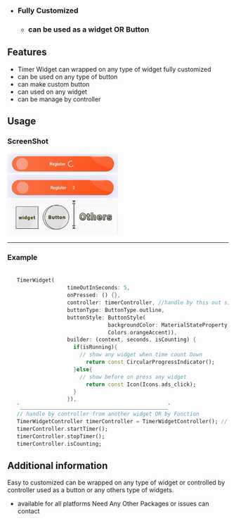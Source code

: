 


  - ### Fully Customized
    - ### can be used as a widget OR Button


## Features
 - Timer Widget can wrapped on any type of widget fully customized
  - can be used on any type of button
  - can make custom button
  - can used on any widget
  - can be manage by controller
  
## Usage
   ### ScreenShot
   <img src="https://github.com/HassanAmeer/timer_widget_flutter_package/blob/master/screenshots/timer_widget.png" style="width:50%">
   <hr>

   ### Example
```dart
   
   TimerWidget(
                   timeOutInSeconds: 5,
                   onPressed: () {},
                   controller: timerController, //handle by this out side of the widget
                   buttonType: ButtonType.outline,
                   buttonStyle: ButtonStyle(
                                backgroundColor: MaterialStateProperty.all(
                                Colors.orangeAccent)),
                   builder: (context, seconds, isCounting) {
                     if(isRunning){
                       // show any widget when time count Down
                         return const CircularProgressIndicator();
                     }else{
                       // show before on press any widget
                         return const Icon(Icons.ads_click);
                     }
                   }),
   `_______________________________________________`
   // handle by controller from another widget OR by Function
   TimerWidgetController timerController = TimerWidgetController(); // Make Controlleer before widget building
   timerController.startTimer();
   timerController.stopTimer();
   timerController.isCounting;

```
## Additional information

Easy to customized can be wrapped on any type of widget or controlled by controller used as a button or any others type of widgets. 
  - available for all platforms
Need Any Other Packages or issues can contact
